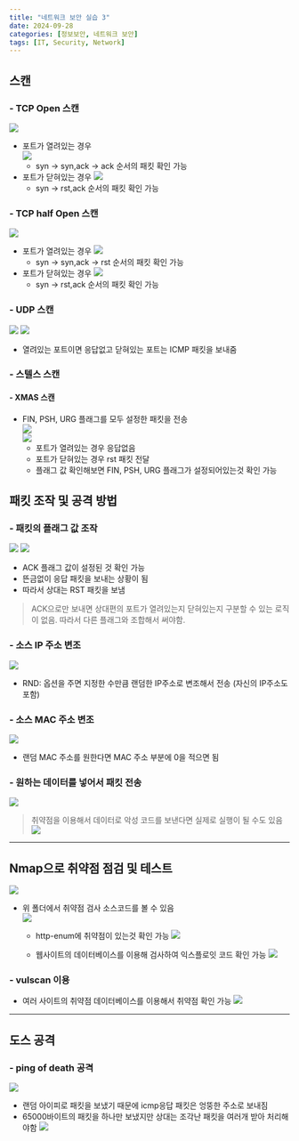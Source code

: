 ```yaml
---
title: "네트워크 보안 실습 3"
date: 2024-09-28
categories: [정보보안, 네트워크 보안]
tags: [IT, Security, Network]
---
```


## 스캔

### - TCP Open 스캔

![](assets/img/정보보안/실습/3-2.jpg)

- 포트가 열려있는 경우  
  ![](assets/img/정보보안/실습/3-1.jpg)
  - syn -> syn,ack -> ack 순서의 패킷 확인 가능
- 포트가 닫혀있는 경우
  ![](assets/img/정보보안/실습/3-3.jpg)
  - syn -> rst,ack 순서의 패킷 확인 가능

### - TCP half Open 스캔

![](assets/img/정보보안/실습/3-4.jpg)

- 포트가 열려있는 경우
  ![](assets/img/정보보안/실습/3-5.jpg)
  - syn -> syn,ack -> rst 순서의 패킷 확인 가능
- 포트가 닫혀있는 경우
  ![](assets/img/정보보안/실습/3-6.jpg)
  - syn -> rst,ack 순서의 패킷 확인 가능

### - UDP 스캔

![](assets/img/정보보안/실습/3-7.jpg)
![](assets/img/정보보안/실습/3-8.jpg)

- 열려있는 포트이면 응답없고 닫혀있는 포트는 ICMP 패킷을 보내줌

### - 스텔스 스캔

#### - XMAS 스캔

- FIN, PSH, URG 플래그를 모두 설정한 패킷을 전송  
  ![](assets/img/정보보안/실습/3-9.jpg)  
  ![](assets/img/정보보안/실습/3-10.jpg)
  - 포트가 열려있는 경우 응답없음
  - 포트가 닫혀있는 경우 rst 패킷 전달
  - 플래그 값 확인해보면 FIN, PSH, URG 플래그가 설정되어있는것 확인 가능

## 패킷 조작 및 공격 방법

### - 패킷의 플래그 값 조작

![](assets/img/정보보안/실습/3-11.jpg)
![](assets/img/정보보안/실습/3-12.jpg)

- ACK 플래그 값이 설정된 것 확인 가능
- 뜬금없이 응답 패킷을 보내는 상황이 됨
- 따라서 상대는 RST 패킷을 보냄

> ACK으로만 보내면 상대편의 포트가 열려있는지 닫혀있는지 구분할 수 있는 로직이 없음. 따라서 다른 플래그와 조합해서 써야함.

### - 소스 IP 주소 변조

![](assets/img/정보보안/실습/3-13.jpg)

- RND:<NUMBER> 옵션을 주면 지정한 수만큼 랜덤한 IP주소로 변조해서 전송 (자신의 IP주소도 포함)

### - 소스 MAC 주소 변조

![](assets/img/정보보안/실습/3-14.jpg)

- 랜덤 MAC 주소를 원한다면 MAC 주소 부분에 0을 적으면 됨

### - 원하는 데이터를 넣어서 패킷 전송

![](assets/img/정보보안/실습/3-15.jpg)

> 취약점을 이용해서 데이터로 악성 코드를 보낸다면 실제로 실행이 될 수도 있음
> ![](assets/img/정보보안/실습/3-16.jpg)

---

## Nmap으로 취약점 점검 및 테스트

![](assets/img/정보보안/실습/3-17.jpg)

- 위 폴더에서 취약점 검사 소스코드를 볼 수 있음  
  ![](assets/img/정보보안/실습/3-19.jpg)

  - http-enum에 취약점이 있는것 확인 가능
    ![](assets/img/정보보안/실습/3-18.jpg)

  - 웹사이트의 데이터베이스를 이용해 검사하여 익스플로잇 코드 확인 가능
    ![](assets/img/정보보안/실습/3-20.jpg)

### - vulscan 이용

- 여러 사이트의 취약점 데이터베이스를 이용해서 취약점 확인 가능
  ![](assets/img/정보보안/실습/3-21.jpg)

---

## 도스 공격

### - ping of death 공격

![](assets/img/정보보안/실습/3-22.jpg)

- 랜덤 아이피로 패킷을 보냈기 때문에 icmp응답 패킷은 엉뚱한 주소로 보내짐
- 65000바이트의 패킷을 하나만 보냈지만 상대는 조각난 패킷을 여러개 받아 처리해야함
  ![](assets/img/정보보안/실습/3-23.jpg)
